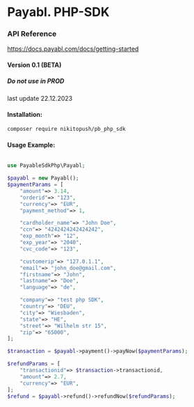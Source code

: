 # Payabl. PHP-SDK

### API Reference
https://docs.payabl.com/docs/getting-started

#### Version 0.1 (BETA)
##### Do not use in PROD
last update 22.12.2023

#### Installation: 
```bash 
composer require nikitopush/pb_php_sdk
```

#### Usage Example: 
```php

use PayableSdkPhp\Payabl;

$payabl = new Payabl();
$paymentParams = [
    "amount"=> 3.14,
    "orderid"=> "123",
    "currency"=> "EUR",
    "payment_method"=> 1,

    "cardholder_name"=> "John Doe",
    "ccn"=> "4242424242424242",
    "exp_month"=> "12",
    "exp_year"=> "2040",
    "cvc_code"=> "123",

    "customerip"=> "127.0.1.1",
    "email"=> "john_doe@gmail.com",
    "firstname"=> "John",
    "lastname"=> "Doe",
    "language"=> "de",

    "company"=> "test php SDK",
    "country"=> "DEU",
    "city"=> "Wiesbaden",
    "state"=> "HE",
    "street"=> "Wilhelm str 15",
    "zip"=> "65000",
];

$transaction = $payabl->payment()->payNow($paymentParams);

$refundParams = [
    "transactionid"=> $transaction->transactionid,
    "amount"=> 2.7,
    "currency"=> "EUR",
];
$refund = $payabl->refund()->refundNow($refundParams);
```